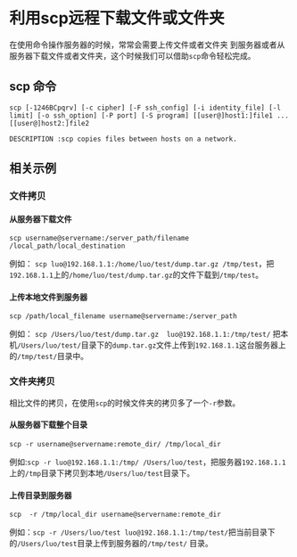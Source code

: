 # 利用scp远程下载文件或文件夹

在使用命令操作服务器的时候，常常会需要上传文件或者文件夹
到服务器或者从服务器下载文件或者文件夹，这个时候我们可以借助`scp`命令轻松完成。


## scp 命令

```
scp [-1246BCpqrv] [-c cipher] [-F ssh_config] [-i identity_file] [-l limit] [-o ssh_option] [-P port] [-S program] [[user@]host1:]file1 ... [[user@]host2:]file2

DESCRIPTION :scp copies files between hosts on a network.  
```

## 相关示例

### 文件拷贝

#### 从服务器下载文件

```
scp username@servername:/server_path/filename /local_path/local_destination
```

例如： `scp luo@192.168.1.1:/home/luo/test/dump.tar.gz /tmp/test`，把`192.168.1.1`上的`/home/luo/test/dump.tar.gz`的文件下载到`/tmp/test`。


#### 上传本地文件到服务器

```
scp /path/local_filename username@servername:/server_path
```

例如： `scp /Users/luo/test/dump.tar.gz  luo@192.168.1.1:/tmp/test/` 把本机`/Users/luo/test/`目录下的`dump.tar.gz`文件上传到`192.168.1.1`这台服务器上的`/tmp/test/`目录中。


### 文件夹拷贝

相比文件的拷贝，在使用`scp`的时候文件夹的拷贝多了一个`-r`参数。

#### 从服务器下载整个目录

```
scp -r username@servername:remote_dir/ /tmp/local_dir
```

例如:`scp -r luo@192.168.1.1:/tmp/ /Users/luo/test`，把服务器`192.168.1.1`上的`/tmp`目录下拷贝到本地`/Users/luo/test`目录下。


#### 上传目录到服务器

```
scp  -r /tmp/local_dir username@servername:remote_dir
```

例如：`scp -r /Users/luo/test luo@192.168.1.1:/tmp/test/`把当前目录下的`/Users/luo/test`目录上传到服务器的`/tmp/test/` 目录。







